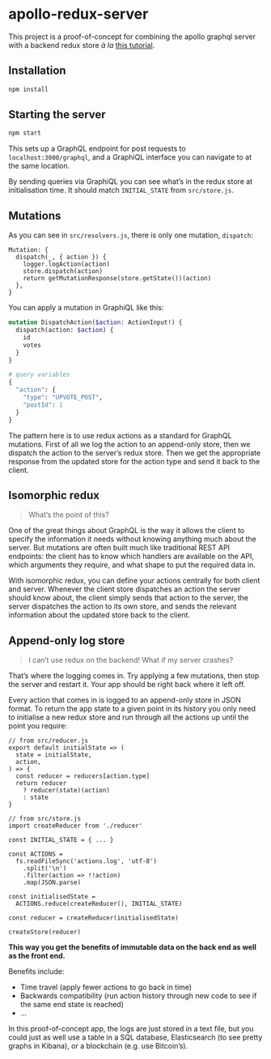 # apollo-redux-server

This project is a proof-of-concept for combining the apollo graphql server with a backend redux store _à la_ [this tutorial](http://teropa.info/blog/2015/09/10/full-stack-redux-tutorial.html).

## Installation

```bash
npm install
```

## Starting the server

```bash
npm start
```

This sets up a GraphQL endpoint for post requests to `localhost:3000/graphql`, and a GraphiQL interface you can navigate to at the same location.

By sending queries via GraphiQL you can see what’s in the redux store at initialisation time. It should match `INITIAL_STATE` from `src/store.js`.

## Mutations

As you can see in `src/resolvers.js`, there is only one mutation, `dispatch`:

```es6
Mutation: {
  dispatch(_, { action }) {
    logger.logAction(action)
    store.dispatch(action)
    return getMutationResponse(store.getState())(action)
  },
}
```

You can apply a mutation in GraphiQL like this:

```graphql
mutation DispatchAction($action: ActionInput!) {
  dispatch(action: $action) {
    id
    votes
  }
}

# query variables
{
  "action": {
    "type": "UPVOTE_POST",
    "postId": 1
  }
}
```

The pattern here is to use redux actions as a standard for GraphQL mutations. First of all we log the action to an append-only store, then we dispatch the action to the server’s redux store. Then we get the appropriate response from the updated store for the action type and send it back to the client.

## Isomorphic redux

> What’s the point of this?

One of the great things about GraphQL is the way it allows the client to specify the information it needs without knowing anything much about the server. But mutations are often built much like traditional REST API endpoints: the client has to know which handlers are available on the API, which arguments they require, and what shape to put the required data in.

With isomorphic redux, you can define your actions centrally for both client and server. Whenever the client store dispatches an action the server should know about, the client simply sends that action to the server, the server dispatches the action to its own store, and sends the relevant information about the updated store back to the client.

## Append-only log store

> I can’t use redux on the backend! What if my server crashes?

That’s where the logging comes in. Try applying a few mutations, then stop the server and restart it. Your app should be right back where it left off.

Every action that comes in is logged to an append-only store in JSON format. To return the app state to a given point in its history you only need to initialise a new redux store and run through all the actions up until the point you require:

```es6
// from src/reducer.js
export default initialState => (
  state = initialState,
  action,
) => {
  const reducer = reducers[action.type]
  return reducer
    ? reducer(state)(action)
    : state
}

// from src/store.js
import createReducer from './reducer'

const INITIAL_STATE = { ... }

const ACTIONS =
  fs.readFileSync('actions.log', 'utf-8')
    .split('\n')
    .filter(action => !!action)
    .map(JSON.parse)

const initialisedState =
  ACTIONS.reduce(createReducer(), INITIAL_STATE)

const reducer = createReducer(initialisedState)

createStore(reducer)
```

**This way you get the benefits of immutable data on the back end as well as the front end.**

Benefits include:
- Time travel (apply fewer actions to go back in time)
- Backwards compatibility (run action history through new code to see if the same end state is reached)
- ...

In this proof-of-concept app, the logs are just stored in a text file, but you could just as well use a table in a SQL database, Elasticsearch (to see pretty graphs in Kibana), or a blockchain (e.g. use Bitcoin’s).
